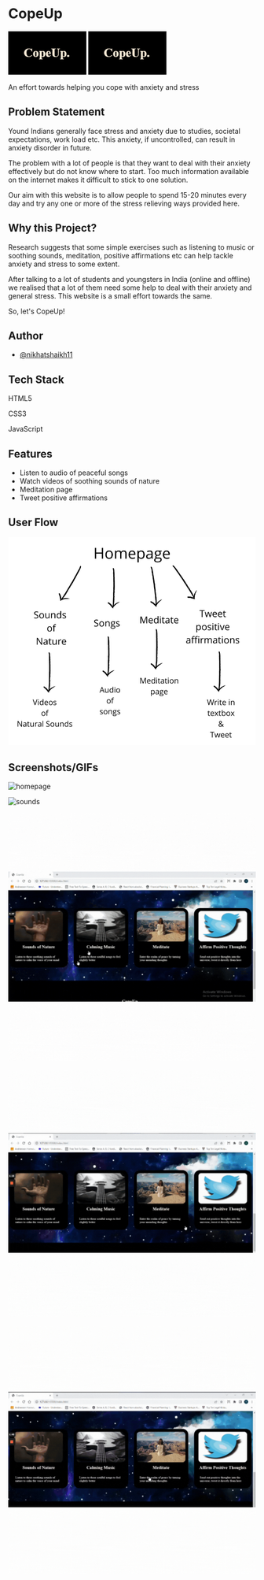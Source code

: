 
# CopeUp

![logo](images/logo.PNG)
<img src="images/logo.PNG">

An effort towards helping you cope with anxiety and stress


## Problem Statement

Yound Indians generally face stress and anxiety due to studies, societal expectations, work load etc. This anxiety, if uncontrolled, can result in anxiety disorder in future. 

The problem with a lot of people is that they want to deal with their anxiety effectively but do not know where to start. Too much information available on the internet makes it difficult to stick to one solution. 

Our aim with this website is to allow people to spend 15-20 minutes every day and try any one or more of the stress relieving ways provided here.
## Why this Project?

Research suggests that some simple exercises such as listening to music or soothing sounds, meditation, positive affirmations etc can help tackle anxiety and stress to some extent. 

After talking to a lot of students and youngsters in India (online and offline) we realised that a lot of them need some help to deal with their anxiety and general stress. This website is a small effort towards the same. 

So, let's CopeUp!
## Author

- [@nikhatshaikh11](https://github.com/nikhatshaikh11)


## Tech Stack

HTML5

CSS3

JavaScript


## Features

- Listen to audio of peaceful songs
- Watch videos of soothing sounds of nature
- Meditation page
- Tweet positive affirmations



## User Flow

![user_flow](images/user_flow.png)

## Screenshots/GIFs

![homepage](images/homepage.gif)

![sounds](images/sounds.gif)

![songs](images/songs.gif)

![tweet](images/tweet.gif)

![meditate](images/meditate.gif)
